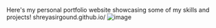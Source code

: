 Here's my personal portfolio website showcasing some of my skills and projects!
shreyasirgound.github.io/
![image](https://github.com/user-attachments/assets/06ba32ce-ec5d-4aea-b969-e7cfa03f9dfe)
